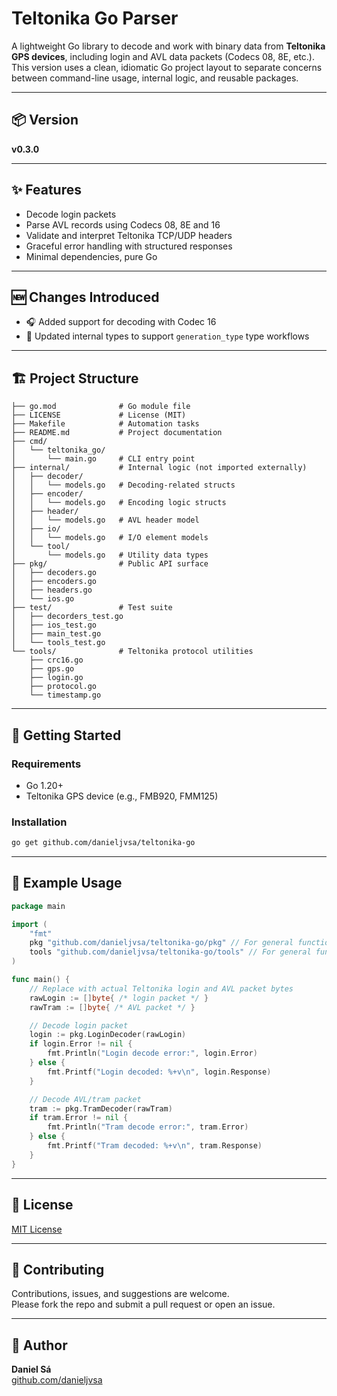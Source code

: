 # Teltonika Go Parser

A lightweight Go library to decode and work with binary data from **Teltonika GPS devices**, including login and AVL data packets (Codecs 08, 8E, etc.).
This version uses a clean, idiomatic Go project layout to separate concerns between command-line usage, internal logic, and reusable packages.

---

## 📦 Version

**v0.3.0**

---

## ✨ Features

- Decode login packets  
- Parse AVL records using Codecs 08, 8E and 16  
- Validate and interpret Teltonika TCP/UDP headers  
- Graceful error handling with structured responses  
- Minimal dependencies, pure Go

---

## 🆕 Changes Introduced

- 🎧 Added support for decoding with Codec 16  
- 🧬 Updated internal types to support `generation_type` type workflows

---

## 🏗️ Project Structure

```
├── go.mod              # Go module file
├── LICENSE             # License (MIT)
├── Makefile            # Automation tasks
├── README.md           # Project documentation
├── cmd/
│   └── teltonika_go/
│       └── main.go     # CLI entry point
├── internal/           # Internal logic (not imported externally)
│   ├── decoder/
│   │   └── models.go   # Decoding-related structs
│   ├── encoder/
│   │   └── models.go   # Encoding logic structs
│   ├── header/
│   │   └── models.go   # AVL header model
│   ├── io/
│   │   └── models.go   # I/O element models
│   └── tool/
│       └── models.go   # Utility data types
├── pkg/                # Public API surface
│   ├── decoders.go
│   ├── encoders.go
│   ├── headers.go
│   └── ios.go
├── test/               # Test suite
│   ├── decorders_test.go
│   ├── ios_test.go
│   ├── main_test.go
│   └── tools_test.go
└── tools/              # Teltonika protocol utilities
    ├── crc16.go
    ├── gps.go
    ├── login.go
    ├── protocol.go
    └── timestamp.go
```

---

## 🚀 Getting Started

### Requirements

- Go 1.20+
- Teltonika GPS device (e.g., FMB920, FMM125)

### Installation

```bash
go get github.com/danieljvsa/teltonika-go
```

---

## 📄 Example Usage

```go
package main

import (
	"fmt"
	pkg "github.com/danieljvsa/teltonika-go/pkg" // For general functions
	tools "github.com/danieljvsa/teltonika-go/tools" // For general functions
)

func main() {
	// Replace with actual Teltonika login and AVL packet bytes
	rawLogin := []byte{ /* login packet */ }
	rawTram := []byte{ /* AVL packet */ }

	// Decode login packet
	login := pkg.LoginDecoder(rawLogin)
	if login.Error != nil {
		fmt.Println("Login decode error:", login.Error)
	} else {
		fmt.Printf("Login decoded: %+v\n", login.Response)
	}

	// Decode AVL/tram packet
	tram := pkg.TramDecoder(rawTram)
	if tram.Error != nil {
		fmt.Println("Tram decode error:", tram.Error)
	} else {
		fmt.Printf("Tram decoded: %+v\n", tram.Response)
	}
}
```

---

## 📄 License

[MIT License](LICENSE)

---

## 🤝 Contributing

Contributions, issues, and suggestions are welcome.  
Please fork the repo and submit a pull request or open an issue.

---

## 👤 Author

**Daniel Sá**  
[github.com/danieljvsa](https://github.com/danieljvsa)
